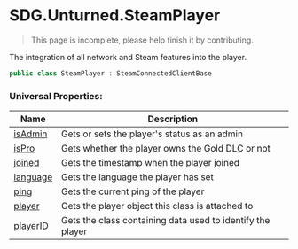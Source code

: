 # SDG.Unturned.SteamPlayer

> This page is incomplete, please help finish it by contributing.

The integration of all network and Steam features into the player.

```csharp
public class SteamPlayer : SteamConnectedClientBase
```

### Universal Properties:

Name | Description
------------ | -------------
[isAdmin](scripting/sdg/unturned/steamplayer/isadmin) | Gets or sets the player's status as an admin
[isPro](scripting/sdg/unturned/steamplayer/ispro) | Gets whether the player owns the Gold DLC or not
[joined](scripting/sdg/unturned/steamplayer/joined) | Gets the timestamp when the player joined
[language](scripting/sdg/unturned/steamplayer/language) | Gets the language the player has set
[ping](scripting/sdg/unturned/steamplayer/ping) | Gets the current ping of the player
[player](scripting/sdg/unturned/steamplayer/player) | Gets the player object this class is attached to
[playerID](scripting/sdg/unturned/steamplayer/playerid) | Gets the class containing data used to identify the player
